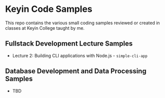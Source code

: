 # Keyin Code Samples

This repo contains the various small coding samples reviewed or created in classes at Keyin College taught by me.

## Fullstack Development Lecture Samples
- Lecture 2: Building CLI applications with Node.js - `simple-cli-app`

## Database Development and Data Processing Samples
- TBD